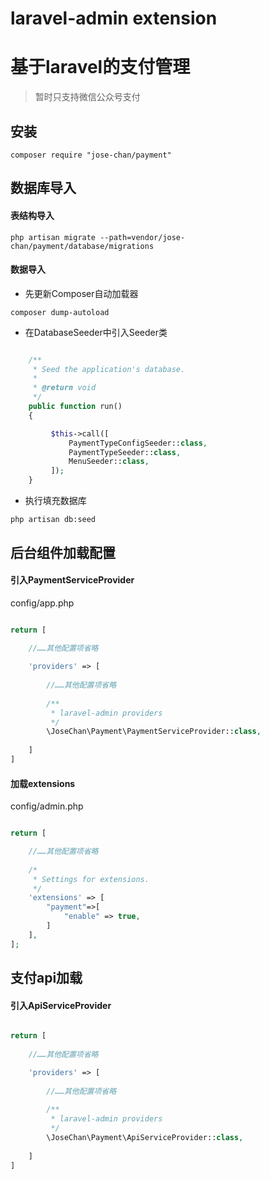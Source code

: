 laravel-admin extension
======

# 基于laravel的支付管理

> 暂时只支持微信公众号支付

## 安装

``
composer require "jose-chan/payment"
``

## 数据库导入

#### 表结构导入

``
php artisan migrate --path=vendor/jose-chan/payment/database/migrations
``

#### 数据导入

- 先更新Composer自动加载器

``
composer dump-autoload
``

- 在DatabaseSeeder中引入Seeder类

```php

    /**
     * Seed the application's database.
     *
     * @return void
     */
    public function run()
    {

         $this->call([
             PaymentTypeConfigSeeder::class,
             PaymentTypeSeeder::class,
             MenuSeeder::class,
         ]);
    }
```

- 执行填充数据库

``
php artisan db:seed
``

## 后台组件加载配置

#### 引入PaymentServiceProvider

config/app.php

````php

return [
    
    //……其他配置项省略

    'providers' => [
    
        //……其他配置项省略
        
        /**
         * laravel-admin providers
         */
        \JoseChan\Payment\PaymentServiceProvider::class,
        
    ]
]

````

#### 加载extensions

config/admin.php

````php

return [

    //……其他配置项省略
    
    /*
     * Settings for extensions.
     */
    'extensions' => [
        "payment"=>[
            "enable" => true,
        ]
    ],
];

````

## 支付api加载

#### 引入ApiServiceProvider

````php

return [
    
    //……其他配置项省略

    'providers' => [
    
        //……其他配置项省略
        
        /**
         * laravel-admin providers
         */
        \JoseChan\Payment\ApiServiceProvider::class,
        
    ]
]

````
